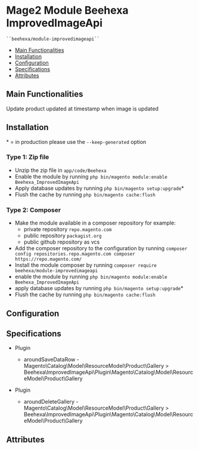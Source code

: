 # Mage2 Module Beehexa ImprovedImageApi

    ``beehexa/module-improvedimageapi``

 - [Main Functionalities](#markdown-header-main-functionalities)
 - [Installation](#markdown-header-installation)
 - [Configuration](#markdown-header-configuration)
 - [Specifications](#markdown-header-specifications)
 - [Attributes](#markdown-header-attributes)


## Main Functionalities
Update product updated at timestamp when image is updated

## Installation
\* = in production please use the `--keep-generated` option

### Type 1: Zip file

 - Unzip the zip file in `app/code/Beehexa`
 - Enable the module by running `php bin/magento module:enable Beehexa_ImprovedImageApi`
 - Apply database updates by running `php bin/magento setup:upgrade`\*
 - Flush the cache by running `php bin/magento cache:flush`

### Type 2: Composer

 - Make the module available in a composer repository for example:
    - private repository `repo.magento.com`
    - public repository `packagist.org`
    - public github repository as vcs
 - Add the composer repository to the configuration by running `composer config repositories.repo.magento.com composer https://repo.magento.com/`
 - Install the module composer by running `composer require beehexa/module-improvedimageapi`
 - enable the module by running `php bin/magento module:enable Beehexa_ImprovedImageApi`
 - apply database updates by running `php bin/magento setup:upgrade`\*
 - Flush the cache by running `php bin/magento cache:flush`


## Configuration




## Specifications

 - Plugin
	- aroundSaveDataRow - Magento\Catalog\Model\ResourceModel\Product\Gallery > Beehexa\ImprovedImageApi\Plugin\Magento\Catalog\Model\ResourceModel\Product\Gallery

 - Plugin
	- aroundDeleteGallery - Magento\Catalog\Model\ResourceModel\Product\Gallery > Beehexa\ImprovedImageApi\Plugin\Magento\Catalog\Model\ResourceModel\Product\Gallery


## Attributes



